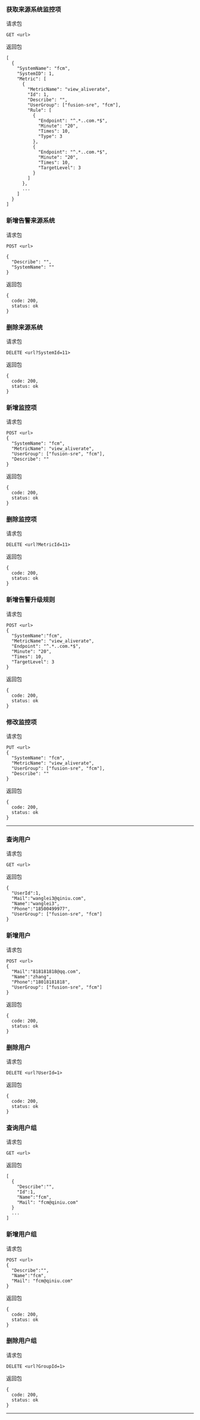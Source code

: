 ### 获取来源系统监控项
请求包
```
GET <url>
```
返回包
```
[
  {
    "SystemName": "fcm",
    "SystemID": 1,
    "Metric": [
      {
        "MetricName": "view_aliverate",
        "Id": 1,
        "Describe": "",
        "UserGroup": ["fusion-sre", "fcm"],
        "Rule": [
          {
            "Endpoint": "^.*..com.*$",
            "Minute": "20",
            "Times": 10,
            "Type": 3
          },
          {
            "Endpoint": "^.*..com.*$",
            "Minute": "20",
            "Times": 10,
            "TargetLevel": 3
          }
        ]
      },
      ...
    ]
  }
]

```


### 新增告警来源系统
<!-- 新增的来源系统被添加到  <获取来源系统监控项> 接口数据中-->
请求包
```
POST <url>

{
  "Describe": "",
  "SystemName": ""
}
```

返回包
```
{
  code: 200,
  status: ok
}
```
### 删除来源系统

请求包
```
DELETE <url?SystemId=11>
```
返回包
```
{
  code: 200,
  status: ok
}
```
### 新增监控项
<!-- 新增监控项被添加到  <获取来源系统监控项> 接口数据中-->
请求包
```
POST <url>
{
  "SystemName": "fcm",
  "MetricName": "view_aliverate",
  "UserGroup": ["fusion-sre", "fcm"],
  "Describe": ""
}
```
返回包
```
{
  code: 200,
  status: ok
}
```
### 删除监控项

请求包
```
DELETE <url?MetricId=11>
```
返回包
```
{
  code: 200,
  status: ok
}
```
### 新增告警升级规则

请求包
```
POST <url>
{
  "SystemName":"fcm",
  "MetricName": "view_aliverate",
  "Endpoint": "^.*..com.*$",
  "Minute": "20",
  "Times": 10,
  "TargetLevel": 3
}
```
返回包
```
{
  code: 200,
  status: ok
}
```
### 修改监控项
请求包
```
PUT <url>
{
  "SystemName": "fcm",
  "MetricName": "view_aliverate",
  "UserGroup": ["fusion-sre", "fcm"],
  "Describe": ""
}
```
返回包
```
{
  code: 200,
  status: ok
}
```
 ----------------------------------------
### 查询用户
请求包
```
GET <url>
```
返回包
```
{
  "UserId":1,
  "Mail":"wanglei3@qiniu.com",
  "Name":"wanglei3",
  "Phone":"18500499977",
  "UserGroup": ["fusion-sre", "fcm"]
}
```
### 新增用户

请求包
```
POST <url>
{
  "Mail":"818181818@qq.com",
  "Name":"zhang",
  "Phone":"18018181818",
  "UserGroup": ["fusion-sre", "fcm"]
}
```
返回包
```
{
  code: 200,
  status: ok
}
```

### 删除用户
请求包
```
DELETE <url?UserId=1>
```
返回包
```
{
  code: 200,
  status: ok
}
```

### 查询用户组
请求包
```
GET <url>
```
返回包
```
[
  {
    "Describe":"",
    "Id":1,
    "Name":"fcm",
    "Mail": "fcm@qiniu.com"
  }
  ...
]

```

### 新增用户组

请求包
```
POST <url>
{
  "Describe":"",
  "Name":"fcm",
  "Mail": "fcm@qiniu.com"
}
```
返回包
```
{
  code: 200,
  status: ok
}
```

### 删除用户组

请求包
```
DELETE <url?GroupId=1>
```
返回包
```
{
  code: 200,
  status: ok
}
```

---------------------------------------
